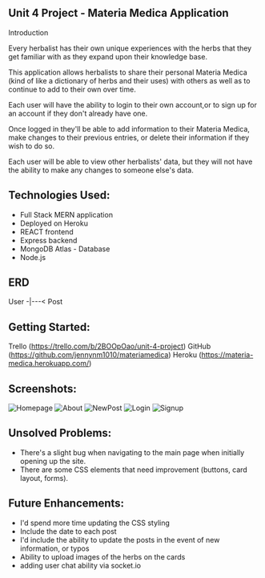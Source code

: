 ## Unit 4 Project - Materia Medica Application

Introduction 

Every herbalist has their own unique experiences with the herbs that they get familiar with as they expand upon their knowledge base. 

This application allows herbalists to share their personal Materia Medica (kind of like a dictionary of herbs and their uses) with others as well as to continue to add to their own over time. 

Each user will have the ability to login to their own account,or to sign up for an account if they don't already have one. 

Once logged in they'll be able to add information to their Materia Medica, make changes to their previous entries, or delete their information if they wish to do so. 

Each user will be able to view other herbalists' data, but they will not have the ability to make any changes to someone else's data. 

## Technologies Used:

* Full Stack MERN application 
* Deployed on Heroku
* REACT frontend
* Express backend
* MongoDB Atlas - Database
* Node.js 


## ERD

User -|---< Post

## Getting Started:

Trello (https://trello.com/b/2BOOpOao/unit-4-project)
GitHub (https://github.com/jennynm1010/materiamedica)
Heroku (https://materia-medica.herokuapp.com/)

## Screenshots: 

![Homepage](https://i.imgur.com/Gw8fH3U.png)
![About](https://i.imgur.com/2CEPcSu.png)
![NewPost](https://i.imgur.com/nb2nCTh.png)
![Login](https://i.imgur.com/BMjklXt.png)
![Signup](https://i.imgur.com/z14GNys.png)


## Unsolved Problems:

 * There's a slight bug when navigating to the main page when initially opening up the site. 
 * There are some CSS elements that need improvement (buttons, card layout, forms).

## Future Enhancements: 

* I'd spend more time updating the CSS styling
* Include the date to each post
* I'd include the ability to update the posts in the event of new information, or typos 
* Ability to upload images of the herbs on the cards
* adding user chat ability via socket.io